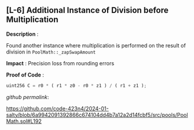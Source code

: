 ## [L-6] Additional Instance of Division before Multiplication 

**Description** :

Found another instance where multiplication is performed on the result of division in `PoolMath::_zapSwapAmount` 

**Impact** : 
Precision loss from rounding errors 

**Proof of Code** :

```javascript
uint256 C = r0 * ( r1 * z0 - r0 * z1 ) / ( r1 + z1 );
```

*github permalink*:

https://github.com/code-423n4/2024-01-salty/blob/6a9942091392866c674104dd4b7a12a2d14fcbf5/src/pools/PoolMath.sol#L192

